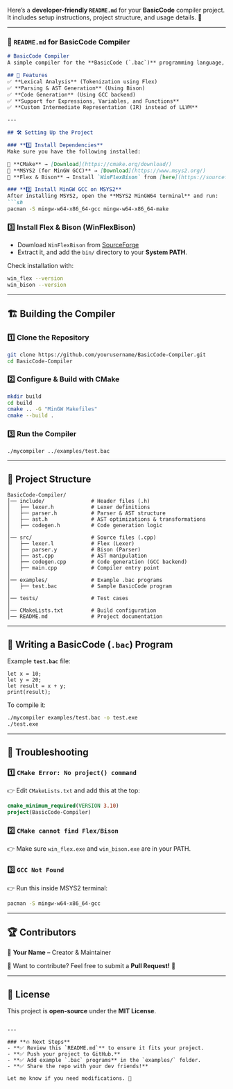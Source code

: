 Here’s a **developer-friendly `README.md`** for your **BasicCode** compiler project. It includes setup instructions, project structure, and usage details. 🚀  

---

### **📜 `README.md` for BasicCode Compiler**  

```md
# BasicCode Compiler  
A simple compiler for the **BasicCode (`.bac`)** programming language, built using **Flex, Bison, GCC, and CMake**. This project compiles `.bac` source files into executable machine code.  

## 🚀 Features  
✅ **Lexical Analysis** (Tokenization using Flex)  
✅ **Parsing & AST Generation** (Using Bison)  
✅ **Code Generation** (Using GCC backend)  
✅ **Support for Expressions, Variables, and Functions**  
✅ **Custom Intermediate Representation (IR) instead of LLVM**  

---

## 🛠️ Setting Up the Project  

### **1️⃣ Install Dependencies**  
Make sure you have the following installed:  

🔹 **CMake** → [Download](https://cmake.org/download/)  
🔹 **MSYS2 (for MinGW GCC)** → [Download](https://www.msys2.org/)  
🔹 **Flex & Bison** → Install `WinFlexBison` from [here](https://sourceforge.net/projects/winflexbison/)  

### **2️⃣ Install MinGW GCC on MSYS2**  
After installing MSYS2, open the **MSYS2 MinGW64 terminal** and run:  
```sh
pacman -S mingw-w64-x86_64-gcc mingw-w64-x86_64-make
```

### **3️⃣ Install Flex & Bison (WinFlexBison)**  
- Download `WinFlexBison` from [SourceForge](https://sourceforge.net/projects/winflexbison/)  
- Extract it, and add the `bin/` directory to your **System PATH**.  

Check installation with:  
```sh
win_flex --version
win_bison --version
```

---

## 🏗️ Building the Compiler  

### **1️⃣ Clone the Repository**  
```sh
git clone https://github.com/yourusername/BasicCode-Compiler.git
cd BasicCode-Compiler
```

### **2️⃣ Configure & Build with CMake**  
```sh
mkdir build
cd build
cmake .. -G "MinGW Makefiles"
cmake --build .
```

### **3️⃣ Run the Compiler**  
```sh
./mycompiler ../examples/test.bac
```

---

## 📂 Project Structure  

```
BasicCode-Compiler/
│── include/               # Header files (.h)
│   ├── lexer.h            # Lexer definitions
│   ├── parser.h           # Parser & AST structure
│   ├── ast.h              # AST optimizations & transformations
│   ├── codegen.h          # Code generation logic
│
│── src/                   # Source files (.cpp)
│   ├── lexer.l            # Flex (Lexer)
│   ├── parser.y           # Bison (Parser)
│   ├── ast.cpp            # AST manipulation
│   ├── codegen.cpp        # Code generation (GCC backend)
│   ├── main.cpp           # Compiler entry point
│
│── examples/              # Example .bac programs
│   ├── test.bac           # Sample BasicCode program
│
│── tests/                 # Test cases
│
│── CMakeLists.txt         # Build configuration
│── README.md              # Project documentation
```

---

## 📜 Writing a BasicCode (`.bac`) Program  
Example **`test.bac`** file:  
```bac
let x = 10;
let y = 20;
let result = x + y;
print(result);
```

To compile it:  
```sh
./mycompiler examples/test.bac -o test.exe
./test.exe
```

---

## 🔧 Troubleshooting  

### **1️⃣ `CMake Error: No project() command`**
👉 Edit `CMakeLists.txt` and add this at the top:  
```cmake
cmake_minimum_required(VERSION 3.10)
project(BasicCode-Compiler)
```

### **2️⃣ `CMake cannot find Flex/Bison`**
👉 Make sure `win_flex.exe` and `win_bison.exe` are in your PATH.  

### **3️⃣ `GCC Not Found`**
👉 Run this inside MSYS2 terminal:  
```sh
pacman -S mingw-w64-x86_64-gcc
```

---

## 🏆 Contributors  
👤 **Your Name** – Creator & Maintainer  

📢 Want to contribute? Feel free to submit a **Pull Request!** 🎉  

---

## 📜 License  
This project is **open-source** under the **MIT License**.  

```

---

### **🔥 Next Steps**
- **✅ Review this `README.md`** to ensure it fits your project.  
- **✅ Push your project to GitHub.**  
- **✅ Add example `.bac` programs** in the `examples/` folder.  
- **✅ Share the repo with your dev friends!**  

Let me know if you need modifications. 🚀